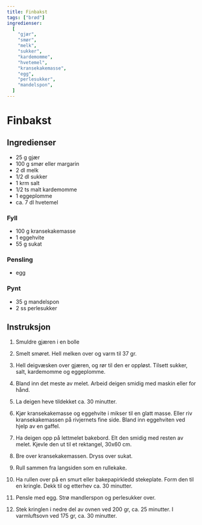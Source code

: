 ```yaml
---
title: Finbakst
tags: ["brød"]
ingredienser:
  [
    "gjær",
    "smør",
    "melk",
    "sukker",
    "kardemomme",
    "hvetemel",
    "kransekakemasse",
    "egg",
    "perlesukker",
    "mandelspon",
  ]
---
```


# Finbakst

## Ingredienser

- 25 g gjær
- 100 g smør eller margarin
- 2 dl melk
- 1/2 dl sukker
- 1 krm salt
- 1/2 ts malt kardemomme
- 1 eggeplomme
- ca. 7 dl hvetemel

### Fyll

- 100 g kransekakemasse
- 1 eggehvite
- 55 g sukat

### Pensling

- egg

### Pynt

- 35 g mandelspon
- 2 ss perlesukker

## Instruksjon

1. Smuldre gjæren i en bolle

2. Smelt smøret. Hell melken over og varm til 37 gr.

3. Hell deigvæsken over gjæren, og rør til den er oppløst. Tilsett sukker, salt, kardemomme og eggeplomme.

4. Bland inn det meste av melet. Arbeid deigen smidig med maskin eller for hånd.

5. La deigen heve tildekket ca. 30 minutter.

6. Kjør kransekakemasse og eggehvite i mikser til en glatt masse. Eller riv kransekakemassen på rivjernets fine side. Bland inn eggehviten ved hjelp av en gaffel.

7. Ha deigen opp på lettmelet bakebord. Elt den smidig med resten av melet. Kjevle den ut til et rektangel, 30x60 cm.

8. Bre over kransekakemassen. Dryss over sukat.

9. Rull sammen fra langsiden som en rullekake.

10. Ha rullen over på en smurt eller bakepapirkledd stekeplate. Form den til en kringle. Dekk til og etterhev ca. 30 minutter.

11. Pensle med egg. Strø mandlerspon og perlesukker over.

12. Stek kringlen i nedre del av ovnen ved 200 gr, ca. 25 minutter. I varmluftsovn ved 175 gr, ca. 30 minutter.
